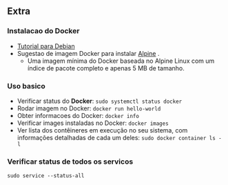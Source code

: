 ## Extra
### Instalacao do Docker
- [Tutorial para Debian](https://docs.docker.com/engine/install/debian/)
- Sugestao de imagem Docker para instalar [Alpine](https://hub.docker.com/_/alpine/) . 
  - Uma imagem mínima do Docker baseada no Alpine Linux com um índice de pacote completo e apenas 5 MB de tamanho.
### Uso basico
- Verificar status do **Docker**: `sudo systemctl status docker`
- Rodar imagem no Docker: `docker run hello-world`
- Obter informacoes do Docker: `docker info`
- Verificar images instaladas no Docker: `docker images`
- Ver lista dos contêineres em execução no seu sistema, com informações detalhadas de cada um deles: `sudo docker container ls -l`

### Verificar status de todos os servicos
`sudo service --status-all`